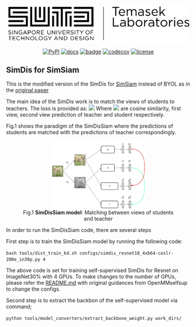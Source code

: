 <div align="center">
  <img src="../resources/tl.png" width="500"/>

[![PyPI](https://img.shields.io/pypi/v/mmselfsup)]()
[![docs](https://img.shields.io/badge/docs-latest-blue)]()
[![badge](https://github.com/open-mmlab/mmselfsup/workflows/build/badge.svg)]()
[![codecov](https://codecov.io/gh/open-mmlab/mmselfsup/branch/master/graph/badge.svg)]()
[![license](https://img.shields.io/github/license/open-mmlab/mmselfsup.svg)]()

</div>

## SimDis for SimSiam

This is the modified version of the SimDis for [SimSiam](algorithms/ss.md) instead of BYOL as in the [original paper](https://arxiv.org/pdf/2106.11304.pdf)



The main idea of the SimDis work is to match the views of students to teachers.
The loss is provided as: <img src="https://render.githubusercontent.com/render/math?math=L = \frac{1}{2} D(p^T_1, p^S_1) %2b  \frac{1}{2} D(p^T_2, p^S_2)">
Where <img src="https://render.githubusercontent.com/render/math?math=D, p^T_1, p^T_2, p^S_1, p^S_2"> are cosine similarity, first view, second view prediction of teacher and student respectively.

Fig.1 shows the paradigm of the SimDisSiam where the predictions of students are matched with the predictions of teacher
correspondingly.

<div align="center">
<figure>
    <img src="../resources/DSO/report3/view1.png" style="width:60%"\><br>  
     <figcaption align = "center">Fig.1 <b>SimDisSiam model</b>: Matching between views of students
     and teacher</figcaption>
</figure>
</div>

In order to run the SimDisSiam code, there are several steps

First step is to train the SimDisSiam model by running the following code:

``bash tools/dist_train_kd.sh configs/simdis_resnet18_4xb64-coslr-200e_in30p.py 4``

The above code is set for training self-supervised SimDis for Resnet on ImageNet30% with 4 GPUs. To make changes to the number of GPUs,
please refer the [README.md](../README.md) with original guidances from OpenMMselfsup to change the configs.

Second step is to extract the backbon of the self-supervised model via command;

``python tools/model_converters/extract_backbone_weight.py work_dirs/``

